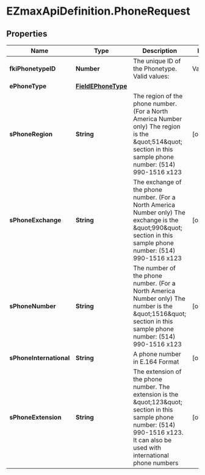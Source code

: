 # EZmaxApiDefinition.PhoneRequest

## Properties

Name | Type | Description | Notes
------------ | ------------- | ------------- | -------------
**fkiPhonetypeID** | **Number** | The unique ID of the Phonetype.  Valid values:  |Value|Description| |-|-| |1|Office| |2|Home| |3|Mobile| |4|Fax| |5|Pager| |6|Toll Free| | 
**ePhoneType** | [**FieldEPhoneType**](FieldEPhoneType.md) |  | 
**sPhoneRegion** | **String** | The region of the phone number. (For a North America Number only)  The region is the \&quot;514\&quot; section in this sample phone number: (514) 990-1516 x123 | [optional] 
**sPhoneExchange** | **String** | The exchange of the phone number. (For a North America Number only)  The exchange is the \&quot;990\&quot; section in this sample phone number: (514) 990-1516 x123 | [optional] 
**sPhoneNumber** | **String** | The number of the phone number. (For a North America Number only)  The number is the \&quot;1516\&quot; section in this sample phone number: (514) 990-1516 x123 | [optional] 
**sPhoneInternational** | **String** | A phone number in E.164 Format | [optional] 
**sPhoneExtension** | **String** | The extension of the phone number.  The extension is the \&quot;123\&quot; section in this sample phone number: (514) 990-1516 x123.  It can also be used with international phone numbers | [optional] 


